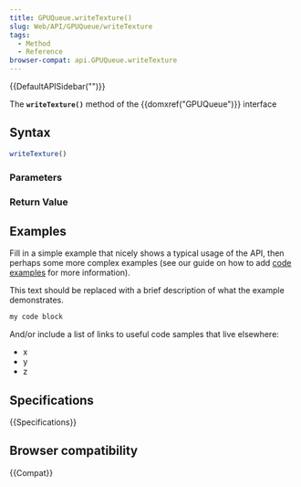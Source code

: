```yaml
---
title: GPUQueue.writeTexture()
slug: Web/API/GPUQueue/writeTexture
tags:
  - Method
  - Reference
browser-compat: api.GPUQueue.writeTexture
---
```

{{DefaultAPISidebar("")}}

The **`writeTexture()`** method of the {{domxref("GPUQueue")}} interface 

## Syntax

```js
writeTexture()
```

### Parameters



### Return Value



## Examples

Fill in a simple example that nicely shows a typical usage of the API, then perhaps some more complex examples (see our guide on how to add [code examples](/en-US/docs/MDN/Contribute/Structures/Code_examples) for more information).

This text should be replaced with a brief description of what the example demonstrates.

```js
my code block
```

And/or include a list of links to useful code samples that live elsewhere:

*   x
*   y
*   z

## Specifications

{{Specifications}}

## Browser compatibility

{{Compat}}

